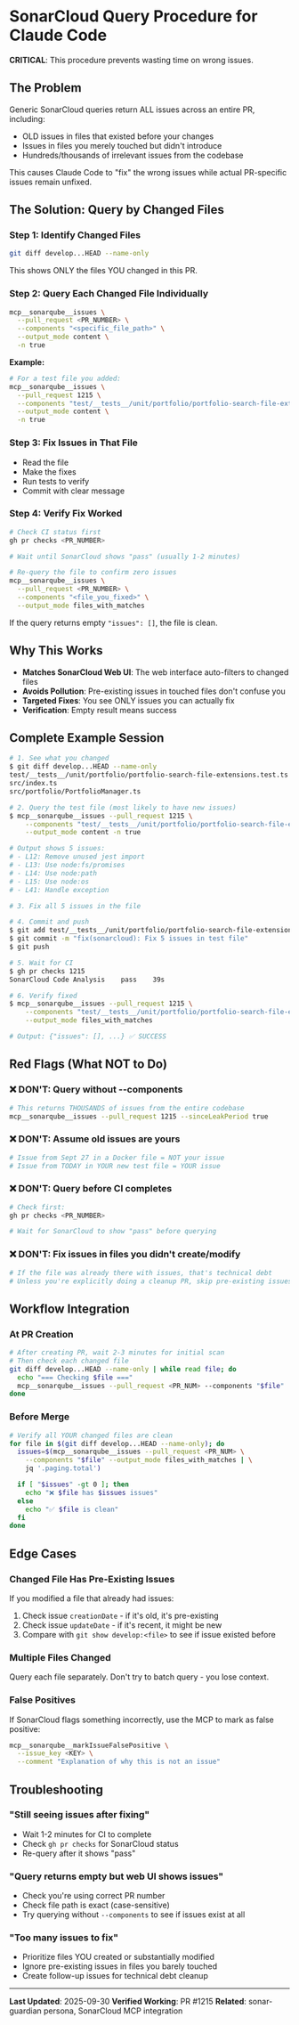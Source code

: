 # SonarCloud Query Procedure for Claude Code

**CRITICAL**: This procedure prevents wasting time on wrong issues.

## The Problem

Generic SonarCloud queries return ALL issues across an entire PR, including:
- OLD issues in files that existed before your changes
- Issues in files you merely touched but didn't introduce
- Hundreds/thousands of irrelevant issues from the codebase

This causes Claude Code to "fix" the wrong issues while actual PR-specific issues remain unfixed.

## The Solution: Query by Changed Files

### Step 1: Identify Changed Files
```bash
git diff develop...HEAD --name-only
```

This shows ONLY the files YOU changed in this PR.

### Step 2: Query Each Changed File Individually
```bash
mcp__sonarqube__issues \
  --pull_request <PR_NUMBER> \
  --components "<specific_file_path>" \
  --output_mode content \
  -n true
```

**Example:**
```bash
# For a test file you added:
mcp__sonarqube__issues \
  --pull_request 1215 \
  --components "test/__tests__/unit/portfolio/portfolio-search-file-extensions.test.ts" \
  --output_mode content \
  -n true
```

### Step 3: Fix Issues in That File
- Read the file
- Make the fixes
- Run tests to verify
- Commit with clear message

### Step 4: Verify Fix Worked
```bash
# Check CI status first
gh pr checks <PR_NUMBER>

# Wait until SonarCloud shows "pass" (usually 1-2 minutes)

# Re-query the file to confirm zero issues
mcp__sonarqube__issues \
  --pull_request <PR_NUMBER> \
  --components "<file_you_fixed>" \
  --output_mode files_with_matches
```

If the query returns empty `"issues": []`, the file is clean.

## Why This Works

- **Matches SonarCloud Web UI**: The web interface auto-filters to changed files
- **Avoids Pollution**: Pre-existing issues in touched files don't confuse you
- **Targeted Fixes**: You see ONLY issues you can actually fix
- **Verification**: Empty result means success

## Complete Example Session

```bash
# 1. See what you changed
$ git diff develop...HEAD --name-only
test/__tests__/unit/portfolio/portfolio-search-file-extensions.test.ts
src/index.ts
src/portfolio/PortfolioManager.ts

# 2. Query the test file (most likely to have new issues)
$ mcp__sonarqube__issues --pull_request 1215 \
    --components "test/__tests__/unit/portfolio/portfolio-search-file-extensions.test.ts" \
    --output_mode content -n true

# Output shows 5 issues:
# - L12: Remove unused jest import
# - L13: Use node:fs/promises
# - L14: Use node:path
# - L15: Use node:os
# - L41: Handle exception

# 3. Fix all 5 issues in the file

# 4. Commit and push
$ git add test/__tests__/unit/portfolio/portfolio-search-file-extensions.test.ts
$ git commit -m "fix(sonarcloud): Fix 5 issues in test file"
$ git push

# 5. Wait for CI
$ gh pr checks 1215
SonarCloud Code Analysis    pass    39s

# 6. Verify fixed
$ mcp__sonarqube__issues --pull_request 1215 \
    --components "test/__tests__/unit/portfolio/portfolio-search-file-extensions.test.ts" \
    --output_mode files_with_matches

# Output: {"issues": [], ...} ✅ SUCCESS
```

## Red Flags (What NOT to Do)

### ❌ DON'T: Query without --components
```bash
# This returns THOUSANDS of issues from the entire codebase
mcp__sonarqube__issues --pull_request 1215 --sinceLeakPeriod true
```

### ❌ DON'T: Assume old issues are yours
```bash
# Issue from Sept 27 in a Docker file = NOT your issue
# Issue from TODAY in YOUR new test file = YOUR issue
```

### ❌ DON'T: Query before CI completes
```bash
# Check first:
gh pr checks <PR_NUMBER>

# Wait for SonarCloud to show "pass" before querying
```

### ❌ DON'T: Fix issues in files you didn't create/modify
```bash
# If the file was already there with issues, that's technical debt
# Unless you're explicitly doing a cleanup PR, skip pre-existing issues
```

## Workflow Integration

### At PR Creation
```bash
# After creating PR, wait 2-3 minutes for initial scan
# Then check each changed file
git diff develop...HEAD --name-only | while read file; do
  echo "=== Checking $file ==="
  mcp__sonarqube__issues --pull_request <PR_NUM> --components "$file"
done
```

### Before Merge
```bash
# Verify all YOUR changed files are clean
for file in $(git diff develop...HEAD --name-only); do
  issues=$(mcp__sonarqube__issues --pull_request <PR_NUM> \
    --components "$file" --output_mode files_with_matches | \
    jq '.paging.total')

  if [ "$issues" -gt 0 ]; then
    echo "❌ $file has $issues issues"
  else
    echo "✅ $file is clean"
  fi
done
```

## Edge Cases

### Changed File Has Pre-Existing Issues
If you modified a file that already had issues:
1. Check issue `creationDate` - if it's old, it's pre-existing
2. Check issue `updateDate` - if it's recent, it might be new
3. Compare with `git show develop:<file>` to see if issue existed before

### Multiple Files Changed
Query each file separately. Don't try to batch query - you lose context.

### False Positives
If SonarCloud flags something incorrectly, use the MCP to mark as false positive:
```bash
mcp__sonarqube__markIssueFalsePositive \
  --issue_key <KEY> \
  --comment "Explanation of why this is not an issue"
```

## Troubleshooting

### "Still seeing issues after fixing"
- Wait 1-2 minutes for CI to complete
- Check `gh pr checks` for SonarCloud status
- Re-query after it shows "pass"

### "Query returns empty but web UI shows issues"
- Check you're using correct PR number
- Check file path is exact (case-sensitive)
- Try querying without `--components` to see if issues exist at all

### "Too many issues to fix"
- Prioritize files YOU created or substantially modified
- Ignore pre-existing issues in files you barely touched
- Create follow-up issues for technical debt cleanup

---

**Last Updated**: 2025-09-30
**Verified Working**: PR #1215
**Related**: sonar-guardian persona, SonarCloud MCP integration
